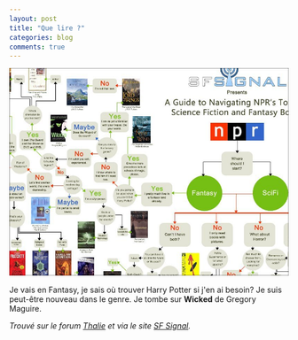 ```yaml
---
layout: post
title: "Que lire ?"
categories: blog
comments: true
---
```


[![pics](https://github.com/homeostasie/bouquins/raw/master/_pics/blog/2012/sf-signal-p.jpg)](https://github.com/homeostasie/bouquins/raw/master/_pics/blog/2012/sf-signal.jpg)


Je vais en Fantasy, je sais où trouver Harry Potter si j'en ai besoin? Je suis peut-être nouveau dans le genre. Je tombe sur **Wicked** de Gregory Maguire.

*Trouvé sur le forum [Thalie](http://forum-thalie.fr/thalie/viewtopic.php?f=37&p=89417&sid=8a4a959ea73f0851fd956407d8343933#p89417) et via le site [SF Signal](http://www.sfsignal.com/).*
